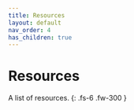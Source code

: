 ```yaml
---
title: Resources
layout: default
nav_order: 4
has_children: true
---
```


# Resources

A list of resources.
{: .fs-6 .fw-300 }
